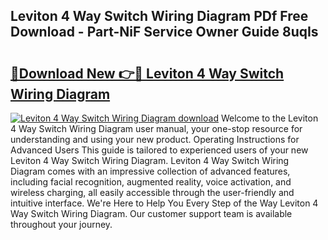 ## Leviton 4 Way Switch Wiring Diagram PDf Free Download - Part-NiF Service Owner Guide 8uqIs

# <h2><a href="http://dfjwar.blite.top/?on=Leviton+4+Way+Switch+Wiring+Diagram">🔗Download New 👉🔴 Leviton 4 Way Switch Wiring Diagram</a></h2>

[![Leviton 4 Way Switch Wiring Diagram download](https://i.imgur.com/lujVjoI.png)](http://dfjwar.blite.top/?on=Leviton+4+Way+Switch+Wiring+Diagram)
Welcome to the Leviton 4 Way Switch Wiring Diagram user manual, your one-stop resource for understanding and using your new product. Operating Instructions for Advanced Users This guide is tailored to experienced users of your new Leviton 4 Way Switch Wiring Diagram. Leviton 4 Way Switch Wiring Diagram comes with an impressive collection of advanced features, including facial recognition, augmented reality, voice activation, and wireless charging, all easily accessible through the user-friendly and intuitive interface. We're Here to Help You Every Step of the Way Leviton 4 Way Switch Wiring Diagram. Our customer support team is available throughout your journey.
